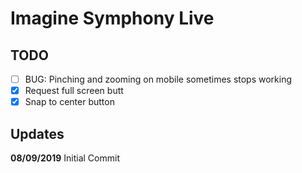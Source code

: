 # Imagine Symphony Live

## TODO
 - [ ] BUG: Pinching and zooming on mobile sometimes stops working
 - [X] Request full screen butt
 - [X] Snap to center button

## Updates

**08/09/2019**
Initial Commit